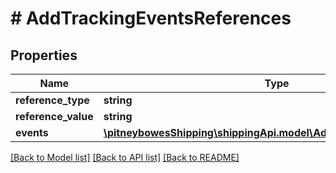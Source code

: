 # # AddTrackingEventsReferences

## Properties

Name | Type | Description | Notes
------------ | ------------- | ------------- | -------------
**reference_type** | **string** |  | [optional] 
**reference_value** | **string** |  | [optional] 
**events** | [**\pitneybowesShipping\shippingApi.model\AddTrackingEventsEvents[]**](AddTrackingEventsEvents.md) |  | [optional] 

[[Back to Model list]](../../README.md#documentation-for-models) [[Back to API list]](../../README.md#documentation-for-api-endpoints) [[Back to README]](../../README.md)


